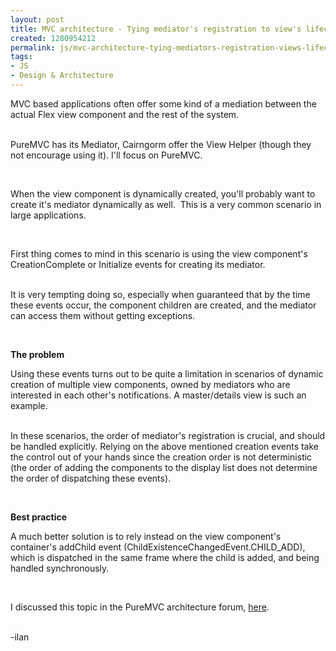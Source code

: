 ```yaml
---
layout: post
title: MVC architecture - Tying mediator's registration to view's lifecycle
created: 1280954212
permalink: js/mvc-architecture-tying-mediators-registration-views-lifecycle
tags:
- JS
- Design & Architecture
---
```

<p>MVC based applications often offer some kind of a mediation between the actual Flex view component and the rest of the system.</p>
<p><br />
PureMVC has its Mediator, Cairngorm offer the View Helper (though they not encourage using it). I'll focus on PureMVC.</p>
<p>&nbsp;</p>
<p>When the view component is dynamically created, you'll probably want to create it's mediator dynamically as well.&nbsp; This is a very common scenario in large applications.</p>
<p>&nbsp;</p>
<p>First thing comes to mind in this scenario is using the view component's CreationComplete or Initialize events for creating its mediator.<br />
&nbsp;</p>
<p>It is very tempting doing so, especially when guaranteed that by the time these events occur, the component children are created, and the mediator can access them without getting exceptions.</p>
<p>&nbsp;</p>
<p><strong>The problem</strong></p>
<p>Using these events turns out to be quite a limitation in scenarios of dynamic creation of multiple view components, owned by mediators who are interested in each other's notifications. A master/details view is such an example.</p>
<p><br />
In these scenarios, the order of mediator's registration is crucial, and should be handled explicitly. Relying on the above mentioned creation events take the control out of your hands since the creation order is not deterministic (the order of adding the components to the display list does not determine the order of dispatching these events).</p>
<p>&nbsp;</p>
<p><strong>Best practice</strong></p>
<p>A much better solution is to rely instead on the view component's container's addChild event (ChildExistenceChangedEvent.CHILD_ADD), which is dispatched in the same frame where the child is added, and being handled synchronously.&nbsp;</p>
<p>&nbsp;</p>
<p>I discussed this topic in the PureMVC architecture forum, <a href="http://forums.puremvc.org/index.php?topic=1775.0">here</a>.<br />
&nbsp;</p>
<p>-ilan</p>
<p>&nbsp;</p>
